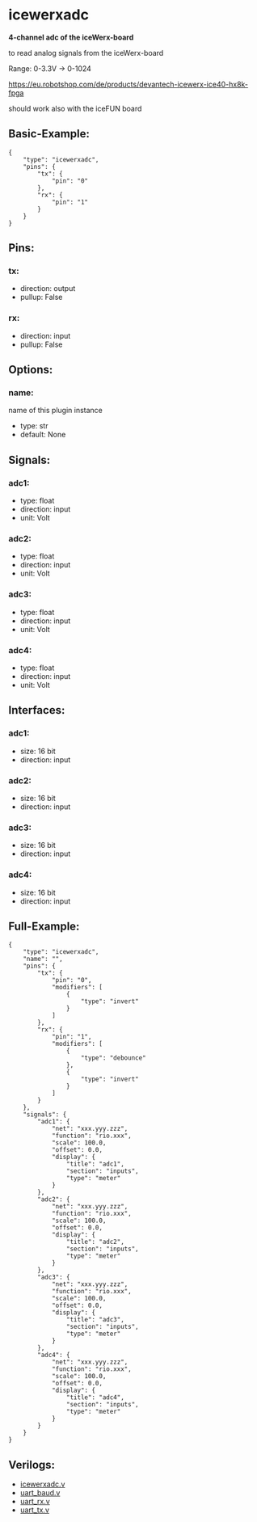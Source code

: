 # icewerxadc
**4-channel adc of the iceWerx-board**

to read analog signals from the iceWerx-board

Range: 0-3.3V -> 0-1024

https://eu.robotshop.com/de/products/devantech-icewerx-ice40-hx8k-fpga

should work also with the iceFUN board

        

## Basic-Example:
```
{
    "type": "icewerxadc",
    "pins": {
        "tx": {
            "pin": "0"
        },
        "rx": {
            "pin": "1"
        }
    }
}
```

## Pins:
### tx:

 * direction: output
 * pullup: False

### rx:

 * direction: input
 * pullup: False


## Options:
### name:
name of this plugin instance

 * type: str
 * default: None


## Signals:
### adc1:

 * type: float
 * direction: input
 * unit: Volt

### adc2:

 * type: float
 * direction: input
 * unit: Volt

### adc3:

 * type: float
 * direction: input
 * unit: Volt

### adc4:

 * type: float
 * direction: input
 * unit: Volt


## Interfaces:
### adc1:

 * size: 16 bit
 * direction: input

### adc2:

 * size: 16 bit
 * direction: input

### adc3:

 * size: 16 bit
 * direction: input

### adc4:

 * size: 16 bit
 * direction: input


## Full-Example:
```
{
    "type": "icewerxadc",
    "name": "",
    "pins": {
        "tx": {
            "pin": "0",
            "modifiers": [
                {
                    "type": "invert"
                }
            ]
        },
        "rx": {
            "pin": "1",
            "modifiers": [
                {
                    "type": "debounce"
                },
                {
                    "type": "invert"
                }
            ]
        }
    },
    "signals": {
        "adc1": {
            "net": "xxx.yyy.zzz",
            "function": "rio.xxx",
            "scale": 100.0,
            "offset": 0.0,
            "display": {
                "title": "adc1",
                "section": "inputs",
                "type": "meter"
            }
        },
        "adc2": {
            "net": "xxx.yyy.zzz",
            "function": "rio.xxx",
            "scale": 100.0,
            "offset": 0.0,
            "display": {
                "title": "adc2",
                "section": "inputs",
                "type": "meter"
            }
        },
        "adc3": {
            "net": "xxx.yyy.zzz",
            "function": "rio.xxx",
            "scale": 100.0,
            "offset": 0.0,
            "display": {
                "title": "adc3",
                "section": "inputs",
                "type": "meter"
            }
        },
        "adc4": {
            "net": "xxx.yyy.zzz",
            "function": "rio.xxx",
            "scale": 100.0,
            "offset": 0.0,
            "display": {
                "title": "adc4",
                "section": "inputs",
                "type": "meter"
            }
        }
    }
}
```

## Verilogs:
 * [icewerxadc.v](icewerxadc.v)
 * [uart_baud.v](uart_baud.v)
 * [uart_rx.v](uart_rx.v)
 * [uart_tx.v](uart_tx.v)
